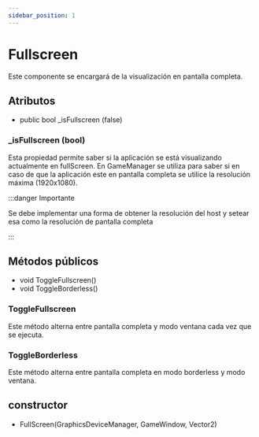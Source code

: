 ```yaml
---
sidebar_position: 1
---
```


# Fullscreen
Este componente se encargará de la visualización en pantalla completa.


## Atributos

- public bool _isFullscreen (false)

### _isFullscreen (bool)

Esta propiedad permite saber si la aplicación se está visualizando actualmente en fullScreen. En GameManager se utiliza para saber si en caso de que la aplicación este en pantalla completa se utilice la resolución máxima (1920x1080).

:::danger Importante

Se debe implementar una forma de obtener la resolución del host y setear esa como la resolución de pantalla completa

:::


## Métodos públicos

- void ToggleFullscreen()
- void ToggleBorderless()

### ToggleFullscreen

Este método alterna entre pantalla completa y modo ventana cada vez que se ejecuta. 

### ToggleBorderless

Este método alterna entre pantalla completa en modo borderless y modo ventana.

## constructor
- FullScreen(GraphicsDeviceManager, GameWindow, Vector2)
